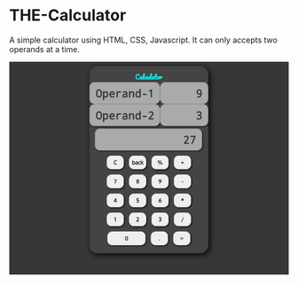 # THE-Calculator

A simple calculator using HTML, CSS, Javascript.
It can only accepts two operands at a time.


![My Image](ss.png)
